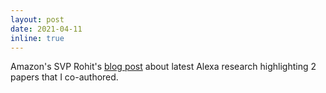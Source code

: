 ```yaml
---
layout: post
date: 2021-04-11 
inline: true
---
```

Amazon's SVP Rohit's [blog post](https://www.amazon.science/blog/alexa-the-science-must-go-on) about latest Alexa research highlighting 2 papers that I co-authored. 
